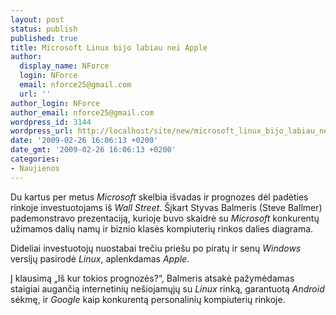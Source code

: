 ```yaml
---
layout: post
status: publish
published: true
title: Microsoft Linux bijo labiau nei Apple
author:
  display_name: NForce
  login: NForce
  email: nforce25@gmail.com
  url: ''
author_login: NForce
author_email: nforce25@gmail.com
wordpress_id: 3144
wordpress_url: http://localhost/site/new/microsoft_linux_bijo_labiau_nei_apple/
date: '2009-02-26 16:06:13 +0200'
date_gmt: '2009-02-26 16:06:13 +0200'
categories:
- Naujienos
---
```

<p>Du kartus per metus <i>Microsoft</i> skelbia išvadas ir prognozes dėl padėties rinkoje investuotojams iš <i>Wall Street</i>. Šįkart Styvas Balmeris (Steve Ballmer) pademonstravo prezentaciją, kurioje buvo skaidrė su <i>Microsoft</i> konkurentų užimamos dalių namų ir biznio klasės kompiuterių rinkos dalies diagrama. </p>
<p>Dideliai investuotojų nuostabai trečiu priešu po piratų ir senų <i>Windows</i> versijų pasirodė <i>Linux</i>, aplenkdamas <i>Apple</i>.</p>
<p>Į klausimą „Iš kur tokios prognozės?“, Balmeris atsakė pažymėdamas staigiai augančią internetinių nešiojamųjų su <i>Linux</i> rinką, garantuotą <i>Android</i> sėkmę, ir <i>Google</i> kaip konkurentą personalinių kompiuterių rinkoje.</p>

